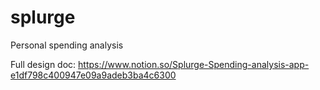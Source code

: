 # splurge

Personal spending analysis

Full design doc: 
https://www.notion.so/Splurge-Spending-analysis-app-e1df798c400947e09a9adeb3ba4c6300